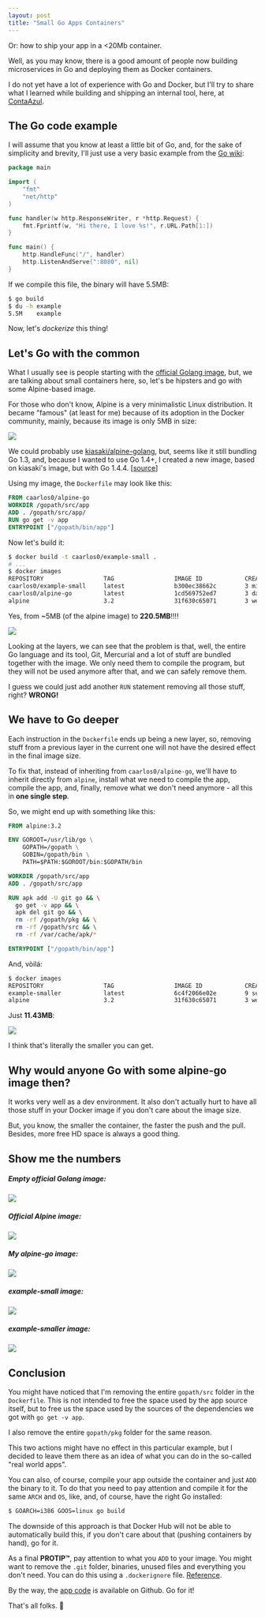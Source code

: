 ```yaml
---
layout: post
title: "Small Go Apps Containers"
---
```


Or: how to ship your app in a <20Mb container.

Well, as you may know, there is a good amount of people now building
microservices in Go and deploying them as Docker containers.

I do not yet have a lot of experience with Go and Docker, but I'll try to
share what I learned while building and shipping an internal tool, here, at
[ContaAzul](http://contaazul.com).

## The Go code example

I will assume that you know at least a little bit of Go, and, for the sake
of simplicity and brevity, I'll just use a very basic example from the
[Go wiki](https://golang.org/doc/articles/wiki/):

```go
package main

import (
	"fmt"
	"net/http"
)

func handler(w http.ResponseWriter, r *http.Request) {
	fmt.Fprintf(w, "Hi there, I love %s!", r.URL.Path[1:])
}

func main() {
	http.HandleFunc("/", handler)
	http.ListenAndServe(":8080", nil)
}
```

If we compile this file, the binary will have 5.5MB:

```sh
$ go build
$ du -h example
5.5M	example
```

Now, let's _dockerize_ this thing!

## Let's Go with the common

What I usually see is people starting with the
[official Golang image](https://registry.hub.docker.com/_/golang/), but, we
are talking about small containers here, so, let's be hipsters and go with
some Alpine-based image.

For those who don't know, Alpine is a very minimalistic Linux distribution.
It became "famous" (at least for me) because of its adoption in the Docker
community, mainly, because its image is only 5MB in size:

[![](https://badge.imagelayers.io/alpine:latest.svg)](https://imagelayers.io/?images=alpine:latest 'Get your own badge on imagelayers.io')

We could probably use
[kiasaki/alpine-golang](https://github.com/kiasaki/docker-alpine-golang),
but, seems like it still bundling Go 1.3, and, because I wanted to use Go 1.4+,
I created a new image, based on kiasaki's image, but with Go 1.4.4.
[[source](https://github.com/caarlos0/docker-alpine-go)]

Using my image, the `Dockerfile` may look like this:

```dockerfile
FROM caarlos0/alpine-go
WORKDIR /gopath/src/app
ADD . /gopath/src/app/
RUN go get -v app
ENTRYPOINT ["/gopath/bin/app"]
```

Now let's build it:

```sh
$ docker build -t caarlos0/example-small .
# ...
$ docker images
REPOSITORY                 TAG                 IMAGE ID            CREATED             VIRTUAL SIZE
caarlos0/example-small     latest              b300ec38662c        3 minutes ago       220.5 MB
caarlos0/alpine-go         latest              1cd569752ed7        3 days ago          214.7 MB
alpine                     3.2                 31f630c65071        3 weeks ago         5.254 MB
```

Yes, from ~5MB (of the alpine image) to **220.5MB**!!!!

[![](https://badge.imagelayers.io/caarlos0/example-small.svg)](https://imagelayers.io/?images=caarlos0/example-small 'Get your own badge on imagelayers.io')

Looking at the layers, we can see that the problem is that,
well, the entire Go language and its tool, Git, Mercurial and a lot of stuff
are bundled together with the image. We only need them to compile the program,
but they will not be used anymore after that, and we can safely remove them.

I guess we could just add another `RUN` statement removing all those stuff,
right? **WRONG!**

## We have to Go deeper

Each instruction in the `Dockerfile` ends up being a
new layer, so, removing stuff from a previous layer in the current one
will not have the desired effect in the final image size.

To fix that, instead of inheriting from `caarlos0/alpine-go`, we'll have to
inherit directly from `alpine`, install what we need to compile the app,
compile the app, and, finally, remove what we don't need anymore - all this
in **one single step**.

So, we might end up with something like this:

```dockerfile
FROM alpine:3.2

ENV GOROOT=/usr/lib/go \
    GOPATH=/gopath \
    GOBIN=/gopath/bin \
    PATH=$PATH:$GOROOT/bin:$GOPATH/bin

WORKDIR /gopath/src/app
ADD . /gopath/src/app

RUN apk add -U git go && \
  go get -v app && \
  apk del git go && \
  rm -rf /gopath/pkg && \
  rm -rf /gopath/src && \
  rm -rf /var/cache/apk/*

ENTRYPOINT ["/gopath/bin/app"]
```

And, vòilá:

```sh
$ docker images
REPOSITORY                 TAG                 IMAGE ID            CREATED             VIRTUAL SIZE
example-smaller            latest              6c4f2066e02e        9 seconds ago       11.43 MB
alpine                     3.2                 31f630c65071        3 weeks ago         5.254 MB
```

Just **11.43MB**:

[![](https://badge.imagelayers.io/caarlos0/example-smaller:latest.svg)](https://imagelayers.io/?images=caarlos0/example-smaller:latest 'Get your own badge on imagelayers.io')

I think that's literally the smaller you can get.

## Why would anyone Go with some alpine-go image then?

It works very well as a dev environment. It also don't actually hurt to have
all those stuff in your Docker image if you don't care about the image size.

But, you know, the smaller the container, the faster the push and the pull.
Besides, more free HD space is always a good thing.

## Show me the numbers

##### Empty official Golang image:
[![](https://badge.imagelayers.io/golang:latest.svg)](https://imagelayers.io/?images=golang:latest 'Get your own badge on imagelayers.io')

##### Official Alpine image:
[![](https://badge.imagelayers.io/alpine.svg)](https://imagelayers.io/?images=alpine 'Get your own badge on imagelayers.io')

##### My alpine-go image:
[![](https://badge.imagelayers.io/caarlos0/alpine-go:latest.svg)](https://imagelayers.io/?images=caarlos0/alpine-go:latest 'Get your own badge on imagelayers.io')

##### example-small image:
[![](https://badge.imagelayers.io/caarlos0/example-small.svg)](https://imagelayers.io/?images=caarlos0/example-small 'Get your own badge on imagelayers.io')

##### example-smaller image:
[![](https://badge.imagelayers.io/caarlos0/example-smaller:latest.svg)](https://imagelayers.io/?images=caarlos0/example-smaller:latest 'Get your own badge on imagelayers.io')

## Conclusion

You might have noticed that I'm removing the entire `gopath/src` folder in the
`Dockerfile`. This is not intended to free the space used by the app source
itself, but to free us the space used by the sources of the dependencies we
got with `go get -v app`.

I also remove the entire `gopath/pkg` folder for the same reason.

This two actions might have no effect in this particular example, but I decided
to leave them there as an idea of what you can do in the so-called
"real world apps".

You can also, of course, compile your app outside the container and just
`ADD` the binary to it. To do that you need to pay attention and compile it
for the same `ARCH` and `OS`, like, and, of course, have the right Go
installed:

```sh
$ GOARCH=i386 GOOS=linux go build
```

The downside of this approach is that Docker Hub will not be able to
automatically build this, if you don't care about that (pushing containers by
hand), go for it.

As a final **PROTIP™**, pay attention to what you `ADD` to your image. You
might want to remove the `.git` folder, binaries, unused files and everything
you don't need. You can do this using a `.dockerignore` file.
[Reference](https://docs.docker.com/reference/builder/#dockerignore-file).

By the way, the
[app code](https://github.com/caarlos0/small-go-app-container-example)
is available on Github. Go for it!

That's all folks. :beers:
